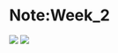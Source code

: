 Note:Week_2
=============
![](https://github.com/ZJUTSong/CV-Lessons/blob/master/Lesson_2/img/note1.jpg)
![](https://github.com/ZJUTSong/CV-Lessons/blob/master/Lesson_2/img/note2.jpg)
